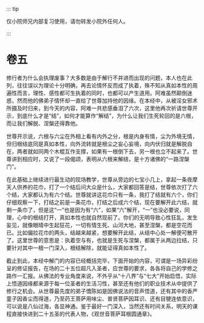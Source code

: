 ::: tip

仅小院师兄内部复习使用，请勿转发小院外任何人。

:::

# 卷五

​          修行者为什么会执理废事？大多数是由于解行不并进而出现的问题，本人也在此列，往往误以为理论十分明确，再去论情怀反而成了执着，殊不知从真如本性的周遍性而言，理性、感性都可生执着的同时，也都可以产生道用。阿难虽然颠倒迷惑，然而他的佛弟子情怀却一直给了世尊加持他的因缘。在本经中，从被淫女邪术所摄及时归来，到今天的内容，阿难一共悲感垂泪了六次，这里他再次祈请世尊开示，到底什么才是“结”，如何才能算作“解结”，为什么让我们生死轮回的是六根，而让我们解脱、涅槃还得靠他。

​         世尊开示说，六根与六尘在外相上看有内外之分，根是内身有情，尘为外境无情，但归根结底同是真如本性，向外流转就是根尘之妄心妄境，向内伏归就是解脱自在，两者就如同两个木棍互作支撑，如果有一根倒下去，另一根也立不起来了。世尊讲到相应时，又说了一段偈颂，表明从六根来解结，是十方诸佛的“一路涅槃门”。         

​        在此基础上继续进行最生动的现场教学，世尊从旁边的七宝小几上，拿起一条夜摩天人供养的花巾，打了一个结后问大众是什么，大家都回答是结，世尊依次打了六个结，大家都认为有六个结。世尊就讲这花巾只有一条，我打了结就有六个，你们仔细观察一下，打结之前是一条花巾，打结之后成六个结，现在要解开此六结，就剩一条巾了，但是这“一”也是因为有“六”，如果“六”解开，“一”也没必要说，同理，心中的根结打开，真如本性也就自然现前了。你们的无明导致心性狂乱，发生妄见，就像眼晴中生起狂花，一切有情生死、山河大地，甚至涅槃，都是空花而已。比如偏拉花巾的两头，结越来越紧，想要解开此结，从结中心处一解便可散开了。这里世尊的意思是：执着空与有，也就是生死与涅槃，都属于从两边拉结，只要针对其中一根一门深入，根结解除，就能证得真如本性了。

​         截止到此，本经中解门的内容已经概括完毕，下面开始的内容，可谓是一场异彩纷呈的修证报告，在场的二十五位超凡入圣者，应世尊的要求，各各将自己的学修之路作一汇报。从佛法的专业角度来说，不外乎从“十八界”与“七大”开始启悟，实际上悟道因缘都来源于每一位圣者的生活习性，甚至还有他们的职业技术从中提供了修行之机会。从世尊最先度的弟子憍陈如是因佛说法的音声悟道，还有其中的香严童子因香尘而得道，乃至药王菩萨用味尘、普贤菩萨因耳识、还有目犍连依意识，可以说是八仙过海，各显神通。鉴于最好一门深入，当然还有时间关系，明天的课程直接快进到二十五圣的代表人物，《观世音菩萨耳根圆通章》。